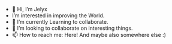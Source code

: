 - 👋 Hi, I’m Jelyx
-  I’m interested in improving the World.
- 🌱 I’m currently Learning to collaborate.
- 💞️ I’m looking to collaborate on interesting things.
- 📫 How to reach me: Here! And maybe also somewhere else :)

<!---
Jelyxx/Jelyxx is a ✨ special ✨ repository because its `README.md` (this file) appears on your GitHub profile.
You can click the Preview link to take a look at your changes.
--->

